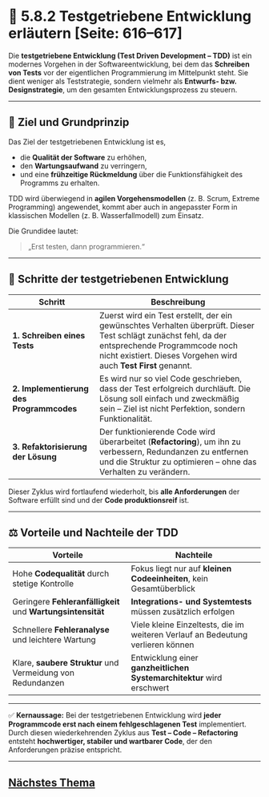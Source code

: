# 🧪 5.8.2 Testgetriebene Entwicklung erläutern [Seite: 616–617]

Die **testgetriebene Entwicklung (Test Driven Development – TDD)** ist ein modernes Vorgehen in der Softwareentwicklung, bei dem das **Schreiben von Tests** vor der eigentlichen Programmierung im Mittelpunkt steht. Sie dient weniger als Teststrategie, sondern vielmehr als **Entwurfs- bzw. Designstrategie**, um den gesamten Entwicklungsprozess zu steuern.

---

## 🎯 Ziel und Grundprinzip

Das Ziel der testgetriebenen Entwicklung ist es,

* die **Qualität der Software** zu erhöhen,
* den **Wartungsaufwand** zu verringern,
* und eine **frühzeitige Rückmeldung** über die Funktionsfähigkeit des Programms zu erhalten.

TDD wird überwiegend in **agilen Vorgehensmodellen** (z. B. Scrum, Extreme Programming) angewendet, kommt aber auch in angepasster Form in klassischen Modellen (z. B. Wasserfallmodell) zum Einsatz.

Die Grundidee lautet:

> „Erst testen, dann programmieren.“

---

## 🔁 Schritte der testgetriebenen Entwicklung

| **Schritt**                              | **Beschreibung**                                                                                                                                                                                                     |
| ---------------------------------------- | -------------------------------------------------------------------------------------------------------------------------------------------------------------------------------------------------------------------- |
| **1. Schreiben eines Tests**             | Zuerst wird ein Test erstellt, der ein gewünschtes Verhalten überprüft. Dieser Test schlägt zunächst fehl, da der entsprechende Programmcode noch nicht existiert. Dieses Vorgehen wird auch **Test First** genannt. |
| **2. Implementierung des Programmcodes** | Es wird nur so viel Code geschrieben, dass der Test erfolgreich durchläuft. Die Lösung soll einfach und zweckmäßig sein – Ziel ist nicht Perfektion, sondern Funktionalität.                                         |
| **3. Refaktorisierung der Lösung**       | Der funktionierende Code wird überarbeitet (**Refactoring**), um ihn zu verbessern, Redundanzen zu entfernen und die Struktur zu optimieren – ohne das Verhalten zu verändern.                                       |

Dieser Zyklus wird fortlaufend wiederholt, bis **alle Anforderungen** der Software erfüllt sind und der **Code produktionsreif** ist.

---

## ⚖️ Vorteile und Nachteile der TDD

| **Vorteile**                                                | **Nachteile**                                                                   |
| ----------------------------------------------------------- | ------------------------------------------------------------------------------- |
| Hohe **Codequalität** durch stetige Kontrolle               | Fokus liegt nur auf **kleinen Codeeinheiten**, kein Gesamtüberblick             |
| Geringere **Fehleranfälligkeit** und **Wartungsintensität** | **Integrations- und Systemtests** müssen zusätzlich erfolgen                    |
| Schnellere **Fehleranalyse** und leichtere Wartung          | Viele kleine Einzeltests, die im weiteren Verlauf an Bedeutung verlieren können |
| Klare, **saubere Struktur** und Vermeidung von Redundanzen  | Entwicklung einer **ganzheitlichen Systemarchitektur** wird erschwert           |

---

✅ **Kernaussage:**
Bei der testgetriebenen Entwicklung wird **jeder Programmcode erst nach einem fehlgeschlagenen Test** implementiert. Durch diesen wiederkehrenden Zyklus aus **Test – Code – Refactoring** entsteht **hochwertiger, stabiler und wartbarer Code**, der den Anforderungen präzise entspricht.


---

## [Nächstes Thema](./5.8.3_Softwaredokumentationen_erstellen.md)